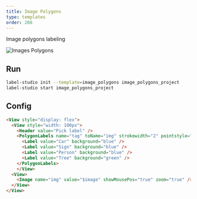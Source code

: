 ```yaml
---
title: Image Polygons
type: templates
order: 208
---
```


Image polygons labeling

<img src="/images/screens/image_polygons.png" class="img-template-example" title="Images Polygons" />

## Run

```bash
label-studio init --template=image_polygons image_polygons_project
label-studio start image_polygons_project 
```

## Config 

```html
<View style="display: flex">
  <View style="width: 100px">
    <Header value="Pick label" />
    <PolygonLabels name="tag" toName="img" strokewidth="2" pointstyle="circle" pointsize="small" showInline="false">
      <Label value="Car" background="blue" />
      <Label value="Sign" background="blue" />
      <Label value="Person" background="blue" />
      <Label value="Tree" background="green" />
    </PolygonLabels>
    </View>
  <View>
    <Image name="img" value="$image" showMousePos="true" zoom="true" />
  </View>
</View>
```
